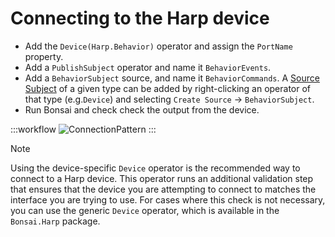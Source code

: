 # Connecting to the Harp device

- Add the `Device(Harp.Behavior)` operator and assign the `PortName` property.
- Add a `PublishSubject` operator and name it `BehaviorEvents`.
- Add a `BehaviorSubject` source, and name it `BehaviorCommands`. A [Source Subject](https://bonsai-rx.org/docs/articles/subjects.html#source-subjects) of a given type can be added by right-clicking an operator of that type (e.g.`Device`) and selecting `Create Source` -> `BehaviorSubject`.
- Run Bonsai and check check the output from the device.

:::workflow
![ConnectionPattern](~/workflows/ConnectionPattern.bonsai)
:::

> [!NOTE]
> Using the device-specific `Device` operator is the recommended way to connect to a Harp device. This operator runs an additional validation step that ensures that the device you are attempting to connect to matches the interface you are trying to use. For cases where this check is not necessary, you can use the generic `Device` operator, which is available in the `Bonsai.Harp` package.